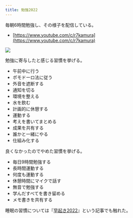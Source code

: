 ```yaml
---
title: 勉強2022
---
```

毎朝6時間勉強し、その様子を配信している。

*   [https://www.youtube.com/c/r7kamura](https://www.youtube.com/c/r7kamura)

![](https://lh5.googleusercontent.com/uUuFGS_I_Wuy_OAXNQBhmYulg-9_rbXL46EBS6ZmPUIA-GcOJ_0U9Zvn2hTn-F8wXsjvFClhU4bfvC27IExrj0e6hcExxpJ1dIwtI_D0C9Bo7fu1v7WdvX6SpundvUcD7NQDg60gz6JjNgq4tQYObkjDaek3cyBg-HTbmUj-yQAOJTd2JMM9MF-yntOlJA)

勉強に寄与したと感じる習慣を挙げる。

*   午前中に行う
*   ポモドーロ法に従う
*   外音を遮断する
*   通知を切る
*   環境を整える
*   水を飲む
*   計画的に休憩する
*   運動する
*   考えを書いてまとめる
*   成果を共有する
*   誰かと一緒にやる
*   仕組み化する

良くなかったのでやめた習慣を挙げる。

*   毎日9時間勉強する
*   長時間運動する
*   何度も運動する
*   休憩時間にマイクで話す
*   無音で勉強する
*   学んだすべてを書き留める
*   メモ書きを共有する

睡眠の習慣については『[早起き2022](https://r7kamura.com/articles/2022-06-21-good-morning-2022)』という記事でも触れた。
